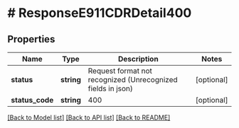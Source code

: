 # # ResponseE911CDRDetail400

## Properties

Name | Type | Description | Notes
------------ | ------------- | ------------- | -------------
**status** | **string** | Request format not recognized (Unrecognized fields in json) | [optional]
**status_code** | **string** | 400 | [optional]

[[Back to Model list]](../../README.md#models) [[Back to API list]](../../README.md#endpoints) [[Back to README]](../../README.md)
